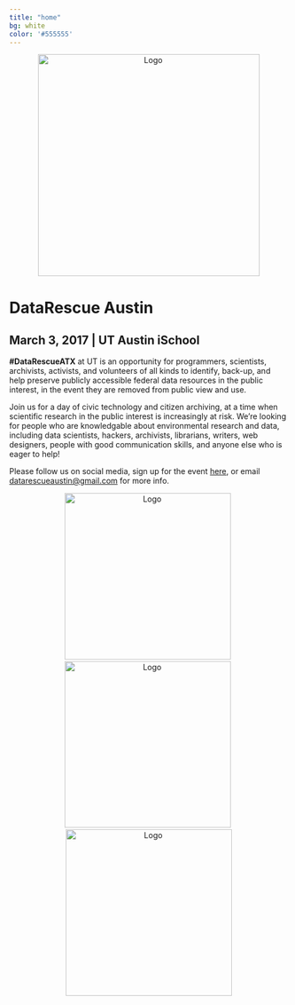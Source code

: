 ```yaml
---
title: "home"
bg: white     
color: '#555555'  
---
```


<div class="row" align="center">
  <img src={{site-url}}"/img/logo-white.jpg" alt="Logo" class="img-responsive" style="height:400px;"/>
</div>

# DataRescue Austin

## March 3, 2017 | UT Austin iSchool


**\#DataRescueATX** at UT is an opportunity for programmers, scientists, archivists, activists, and volunteers of all kinds to identify, back-up, and help preserve publicly accessible federal data resources in the public interest, in the event they are removed from public view and use. 

Join us for a day of civic technology and citizen archiving, at a time when scientific research in the public interest is increasingly at risk. We’re looking for people who are knowledgable about environmental research and data, including data scientists, hackers, archivists, librarians, writers, web designers, people with good communication skills, and anyone else who is eager to help!

Please follow us on social media, sign up for the event <a href="https://www.eventbrite.com/e/datarescue-austin-at-ut-tickets-32341815240"> here</a>, or email <a href="datarescueaustin@gmail.com">datarescueaustin@gmail.com</a> for more info.

<div class="row" align="center">
  <img src={{site-url}}"/img/DataRefuge-logo-large.png" alt="Logo" class="img-responsive" style="width:300px;"/>&nbsp;<img src={{site-url}}"/img/iSchool-logo-large.jpg" alt="Logo" class="img-responsive" style="width:300px;"/>&nbsp;<img src={{site-url}}"/img/EDGI-logo-large.png" alt="Logo" class="img-responsive" style="width:300px;"/>
</div>





